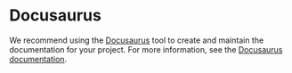 # Docusaurus
We recommend using the [Docusaurus](https://docusaurus.io/) tool to create and maintain the documentation for your project.
For more information, see the [Docusaurus documentation](https://docusaurus.io/docs/).